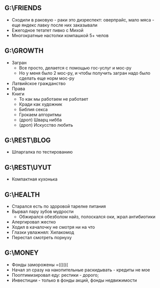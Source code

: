 
## G:\FRIENDS

- Сходили в раковую - раки это дизреспект: оверпрайс, мало мяса - еще яндекс лавку после них заказывали
- Ежегодное тетатет пивко с Михой
- Многократные настолки компашкой 5+ челов

## G:\GROWTH

- Загран
  - Все просто, делается с помощью гос-услуг и мос-ру
  - Но у меня было 2 мос-ру, и чтобы получить загран надо было сделать еще норм мос-ру
- Латвийское гражданство
- Права
- Книги
  - То как мы работаем не работает
  - Кради как художник
  - Библия секса
  - Грокаем алгоритмы
  - (дроп) Шварц нибба
  - (дроп) Искусство любить
  
## G:\REST\BLOG

- Шпаргалка по тестированию

## G:\REST\UYUT

- Компактная кухонька

## G:\HEALTH

- Старался есть по здоровой тарелке питания
- Вырвал пару зубов мудрости
    - Обжирался обезболом найз, полоскался оки, жрал антибиотики
- Алергировал жестко
- Ходил в качалочку не смотря ни на что
- Глазки увлажнял: Хилакомод
- Перестал смотреть порнуху

## G:\MONEY

- Фонды заморожены =((((((
- Начал зп сразу на накопительные раскидывать - кредиты не мое
- Пооптимизировал еду: рестики - дорого; 
- Инвестиции - только в фонды акций, фонды недвижимости
